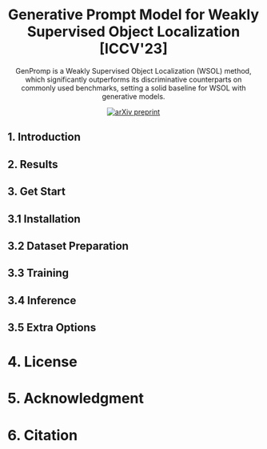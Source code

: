<div align=center>

# Generative Prompt Model for Weakly Supervised Object Localization [ICCV'23]

</div>

<div align=center>
  <p >GenPromp is a Weakly Supervised Object Localization (WSOL) method, which significantly outperforms its discriminative counterparts on commonly used benchmarks, setting a solid baseline for WSOL with generative models.</p>
</div>

<div align=center>

[![arXiv preprint](http://img.shields.io/badge/arXiv-2307.09756-b31b1b)](https://arxiv.org/abs/2307.09756)

</div>

## 1. Introduction

## 2. Results

## 3. Get Start

## 3.1 Installation

## 3.2 Dataset Preparation

## 3.3 Training

## 3.4 Inference

## 3.5 Extra Options

# 4. License

# 5. Acknowledgment

# 6. Citation

